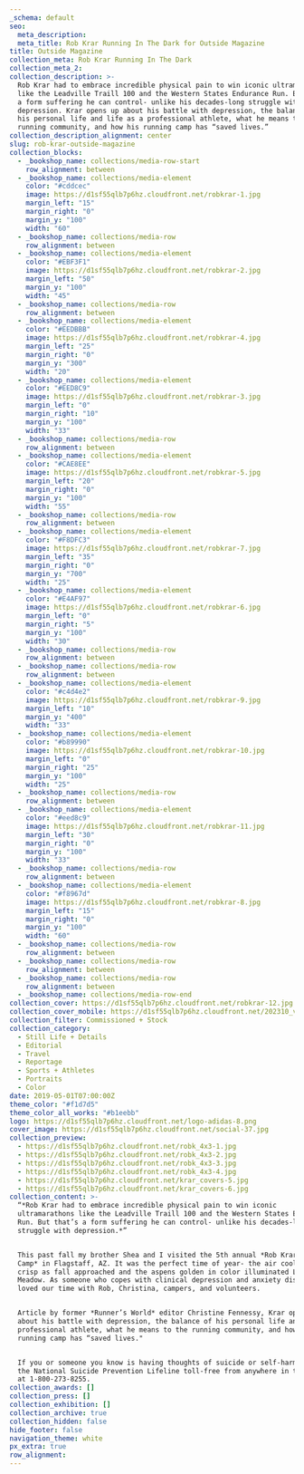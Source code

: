 ```yaml
---
_schema: default
seo:
  meta_description:
  meta_title: Rob Krar Running In The Dark for Outside Magazine
title: Outside Magazine
collection_meta: Rob Krar Running In The Dark
collection_meta_2:
collection_description: >-
  Rob Krar had to embrace incredible physical pain to win iconic ultramarathons
  like the Leadville Traill 100 and the Western States Endurance Run. But that’s
  a form suffering he can control- unlike his decades-long struggle with
  depression.⁠ Krar opens up about his battle with depression, the balance of
  his personal life and life as a professional athlete, what he means to the
  running community, and how his running camp has “saved lives.”
collection_description_alignment: center
slug: rob-krar-outside-magazine
collection_blocks:
  - _bookshop_name: collections/media-row-start
    row_alignment: between
  - _bookshop_name: collections/media-element
    color: "#cddcec"
    image: https://d1sf55qlb7p6hz.cloudfront.net/robkrar-1.jpg
    margin_left: "15"
    margin_right: "0"
    margin_y: "100"
    width: "60"
  - _bookshop_name: collections/media-row
    row_alignment: between
  - _bookshop_name: collections/media-element
    color: "#EBF3F1"
    image: https://d1sf55qlb7p6hz.cloudfront.net/robkrar-2.jpg
    margin_left: "50"
    margin_y: "100"
    width: "45"
  - _bookshop_name: collections/media-row
    row_alignment: between
  - _bookshop_name: collections/media-element
    color: "#EEDBBB"
    image: https://d1sf55qlb7p6hz.cloudfront.net/robkrar-4.jpg
    margin_left: "25"
    margin_right: "0"
    margin_y: "300"
    width: "20"
  - _bookshop_name: collections/media-element
    color: "#EED8C9"
    image: https://d1sf55qlb7p6hz.cloudfront.net/robkrar-3.jpg
    margin_left: "0"
    margin_right: "10"
    margin_y: "100"
    width: "33"
  - _bookshop_name: collections/media-row
    row_alignment: between
  - _bookshop_name: collections/media-element
    color: "#CAE8EE"
    image: https://d1sf55qlb7p6hz.cloudfront.net/robkrar-5.jpg
    margin_left: "20"
    margin_right: "0"
    margin_y: "100"
    width: "55"
  - _bookshop_name: collections/media-row
    row_alignment: between
  - _bookshop_name: collections/media-element
    color: "#F8DFC3"
    image: https://d1sf55qlb7p6hz.cloudfront.net/robkrar-7.jpg
    margin_left: "35"
    margin_right: "0"
    margin_y: "700"
    width: "25"
  - _bookshop_name: collections/media-element
    color: "#E4AF97"
    image: https://d1sf55qlb7p6hz.cloudfront.net/robkrar-6.jpg
    margin_left: "0"
    margin_right: "5"
    margin_y: "100"
    width: "30"
  - _bookshop_name: collections/media-row
    row_alignment: between
  - _bookshop_name: collections/media-row
    row_alignment: between
  - _bookshop_name: collections/media-element
    color: "#c4d4e2"
    image: https://d1sf55qlb7p6hz.cloudfront.net/robkrar-9.jpg
    margin_left: "10"
    margin_y: "400"
    width: "33"
  - _bookshop_name: collections/media-element
    color: "#b89990"
    image: https://d1sf55qlb7p6hz.cloudfront.net/robkrar-10.jpg
    margin_left: "0"
    margin_right: "25"
    margin_y: "100"
    width: "25"
  - _bookshop_name: collections/media-row
    row_alignment: between
  - _bookshop_name: collections/media-element
    color: "#eed8c9"
    image: https://d1sf55qlb7p6hz.cloudfront.net/robkrar-11.jpg
    margin_left: "30"
    margin_right: "0"
    margin_y: "100"
    width: "33"
  - _bookshop_name: collections/media-row
    row_alignment: between
  - _bookshop_name: collections/media-element
    color: "#f8967d"
    image: https://d1sf55qlb7p6hz.cloudfront.net/robkrar-8.jpg
    margin_left: "15"
    margin_right: "0"
    margin_y: "100"
    width: "60"
  - _bookshop_name: collections/media-row
    row_alignment: between
  - _bookshop_name: collections/media-row
    row_alignment: between
  - _bookshop_name: collections/media-row
    row_alignment: between
  - _bookshop_name: collections/media-row-end
collection_cover: https://d1sf55qlb7p6hz.cloudfront.net/robkrar-12.jpg
collection_cover_mobile: https://d1sf55qlb7p6hz.cloudfront.net/202310_vert-covers-15.jpg
collection_filter: Commissioned + Stock
collection_category:
  - Still Life + Details
  - Editorial
  - Travel
  - Reportage
  - Sports + Athletes
  - Portraits
  - Color
date: 2019-05-01T07:00:00Z
theme_color: "#f1d7d5"
theme_color_all_works: "#b1eebb"
logo: https://d1sf55qlb7p6hz.cloudfront.net/logo-adidas-8.png
cover_image: https://d1sf55qlb7p6hz.cloudfront.net/social-37.jpg
collection_preview:
  - https://d1sf55qlb7p6hz.cloudfront.net/robk_4x3-1.jpg
  - https://d1sf55qlb7p6hz.cloudfront.net/robk_4x3-2.jpg
  - https://d1sf55qlb7p6hz.cloudfront.net/robk_4x3-3.jpg
  - https://d1sf55qlb7p6hz.cloudfront.net/robk_4x3-4.jpg
  - https://d1sf55qlb7p6hz.cloudfront.net/krar_covers-5.jpg
  - https://d1sf55qlb7p6hz.cloudfront.net/krar_covers-6.jpg
collection_content: >-
  “*Rob Krar had to embrace incredible physical pain to win iconic
  ultramarathons like the Leadville Traill 100 and the Western States Endurance
  Run. But that’s a form suffering he can control- unlike his decades-long
  struggle with depression.*”⁠


  This past fall my brother Shea and I visited the 5th annual *Rob Krar Running
  Camp* in Flagstaff, AZ. It was the perfect time of year- the air cool and
  crisp as fall approached and the aspens golden in color illuminated Locket
  Meadow. As someone who copes with clinical depression and anxiety disorder, we
  loved our time with Rob, Christina, campers, and volunteers.


  Article by former *Runner’s World* editor Christine Fennessy, Krar opens up
  about his battle with depression, the balance of his personal life and life a
  professional athlete, what he means to the running community, and how his
  running camp has “saved lives."


  If you or someone you know is having thoughts of suicide or self-harm, call
  the National Suicide Prevention Lifeline toll-free from anywhere in the U.S.
  at 1-800-273-8255.
collection_awards: []
collection_press: []
collection_exhibition: []
collection_archive: true
collection_hidden: false
hide_footer: false
navigation_theme: white
px_extra: true
row_alignment:
---
```

